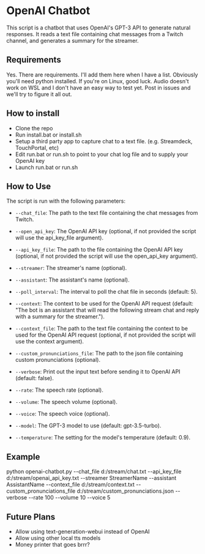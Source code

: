 # OpenAI Chatbot

This script is a chatbot that uses OpenAI's GPT-3 API to generate natural responses. It reads a text file containing chat messages from a Twitch channel, and generates a summary for the streamer.

## Requirements

Yes.  There are requirements.  I'll add them here when I have a list.  Obviously you'll need python installed.  If you're on Linux, good luck.  Audio doesn't work on WSL and I don't have an easy way to test yet.  Post in issues and we'll try to figure it all out.
## How to install

* Clone the repo
* Run install.bat or install.sh
* Setup a third party app to capture chat to a text file.  (e.g. Streamdeck, TouchPortal, etc)
* Edit run.bat or run.sh to point to your chat log file and to supply your OpenAI key
* Launch run.bat or run.sh

## How to Use

The script is run with the following parameters:

* `--chat_file`: The path to the text file containing the chat messages from Twitch.

* `--open_api_key`: The OpenAI API key (optional, if not provided the script will use the api_key_file argument).

* `--api_key_file`: The path to the file containing the OpenAI API key (optional, if not provided the script will use the open_api_key argument).

* `--streamer`: The streamer's name (optional).

* `--assistant`: The assistant's name (optional).

* `--poll_interval`: The interval to poll the chat file in seconds (default: 5).

* `--context`: The context to be used for the OpenAI API request (default: "The bot is an assistant that will read the following stream chat and reply with a summary for the streamer.").

* `--context_file`: The path to the text file containing the context to be used for the OpenAI API request (optional, if not provided the script will use the context argument).

* `--custom_pronunciations_file`: The path to the json file containing custom pronunciations (optional).

* `--verbose`: Print out the input text before sending it to OpenAI API (default: false).

* `--rate`: The speech rate (optional).

* `--volume`: The speech volume (optional).

* `--voice`: The speech voice (optional).

* `--model`: The GPT-3 model to use (default: gpt-3.5-turbo).

* `--temperature`: The setting for the model's temperature (default: 0.9).

## Example

python openai-chatbot.py --chat_file d:/stream/chat.txt --api_key_file d:/stream/openai_api_key.txt --streamer StreamerName --assistant AssistantName --context_file d:/stream/context.txt --custom_pronunciations_file d:/stream/custom_pronunciations.json --verbose --rate 100 --volume 10 --voice 5

## Future Plans

* Allow using text-generation-webui instead of OpenAI
* Allow using other local tts models
* Money printer that goes brrr?